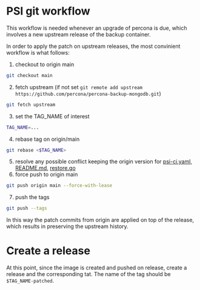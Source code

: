 # PSI git workflow

This workflow is needed whenever an upgrade of percona is due, which involves a new upstream release of the backup container.

In order to apply the patch on upstream releases, the most convinient workflow is what follows:

1. checkout to origin main
```bash
git checkout main
```
2. fetch upstream (if not set `git remote add upstream https://github.com/percona/percona-backup-mongodb.git`)
```bash
git fetch upstream
```
3. set the TAG_NAME of interest
```bash
TAG_NAME=...
```
4. rebase tag on origin/main
```bash
git rebase <$TAG_NAME>
```
5. resolve any possible conflict keeping the origin version for [psi-ci.yaml](.github/workflows/psi-ci.yml), [README.md](./README.md), [restore.go](./pbm/snapshot/restore.go)
6. force push to origin main
```bash
git push origin main --force-with-lease
```
7. push the tags
```bash
git push --tags
```

In this way the patch commits from origin are applied on top of the release, which results in preserving the upstream history.

# Create a release

At this point, since the image is created and pushed on release, create a release and the corresponding tat. The name of the tag should be `$TAG_NAME-patched`.

